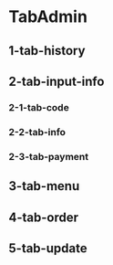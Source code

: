 <!--
 * @Author: your name
 * @Date: 2021-02-09 18:50:38
 * @LastEditTime: 2021-02-11 10:36:07
 * @LastEditors: Please set LastEditors
 * @Description: In User Settings Edit
 * @FilePath: /vuepress-starter/docs/Projects/README.md
-->
# TabAdmin

## 1-tab-history

## 2-tab-input-info

### 2-1-tab-code

### 2-2-tab-info

### 2-3-tab-payment

## 3-tab-menu

## 4-tab-order

## 5-tab-update
